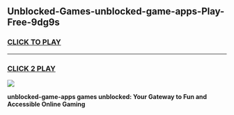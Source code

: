 
## Unblocked-Games-unblocked-game-apps-Play-Free-9dg9s
<h3>
<a href="https://premium76.site?title=unblocked-game-apps&ref=17A">CLICK TO PLAY</a></h3>
<hr>

<h3>
<a href="https://premium76.site?title=unblocked-game-apps&ref=17A">CLICK 2 PLAY</a>
  
</h3>

<a href="https://premium76.site?title=unblocked-game-apps&ref=17A"><img src="https://clearcache.store/games.png"></a>


**unblocked-game-apps games unblocked: Your Gateway to Fun and Accessible Online Gaming**
